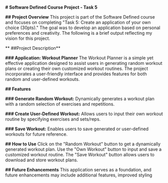 **# Software Defined Course Project - Task 5**

**## Project Overview**
This project is part of the Software Defined course and focuses on completing "Task 5: Create an application of your own choice (30pts)." The goal was to develop an application based on personal preferences and creativity. The following is a brief output reflecting my vision for this project.

** ##Project Description**

**### Application: Workout Planner**
The Workout Planner is a simple yet effective application designed to assist users in generating random workout plans or creating their own customized workout routines. The project incorporates a user-friendly interface and provides features for both random and user-defined workouts.

**## Features**

**### Generate Random Workout:**
Dynamically generates a workout plan with a random selection of exercises and repetitions.

**### Create User-Defined Workout:**
Allows users to input their own workout routine by specifying exercises and sets/reps.

**### Save Workout:**
Enables users to save generated or user-defined workouts for future reference.

**## How to Use**
Click on the "Random Workout" button to get a dynamically generated workout plan.
Use the "Own Workout" button to input and save a customized workout routine.
The "Save Workout" button allows users to download and store workout plans.

**## Future Enhancements**
This application serves as a foundation, and future enhancements may include additional features, improved styling
